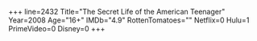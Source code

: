 +++
line=2432
Title="The Secret Life of the American Teenager"
Year=2008
Age="16+"
IMDb="4.9"
RottenTomatoes=""
Netflix=0
Hulu=1
PrimeVideo=0
Disney=0
+++

